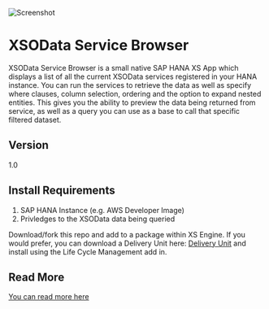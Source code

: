 ![Screenshot](http://scn.sap.com/servlet/JiveServlet/downloadImage/38-103395-405030/640-335/pastedImage_0.png)

XSOData Service Browser
=========

XSOData Service Browser is a small native SAP HANA XS App which displays a list of all the current XSOData services registered in your HANA instance. You can run the services to retrieve the data as well as specify where clauses, column selection, ordering and the option to expand nested entities. This gives you the ability to preview the data being returned from service, as well as a query you can use as a base to call that specific filtered dataset.

Version
----

1.0

Install Requirements
----

1. SAP HANA Instance (e.g. AWS Developer Image)
2. Privledges to the XSOData data being queried

Download/fork this repo and add to a package within XS Engine. If you would prefer, you can download a Delivery Unit here: [Delivery Unit](http://www.metric2.com/download.html) and install using the Life Cycle Management add in.

Read More
----
[You can read more here](http://scn.sap.com/community/developer-center/hana/blog/2014/03/07/xsodata-query-browser)
